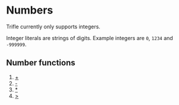 # Numbers

Trifle currently only supports integers.

Integer literals are strings of digits. Example integers are `0`,
`1234` and `-999999`.

## Number functions

1. [+](Numbers-Addition.md)
2. [-](Numbers-Subtraction.md)
3. [*](Numbers-Multiply.md)
4. [>](Numbers-LessThan.md)
